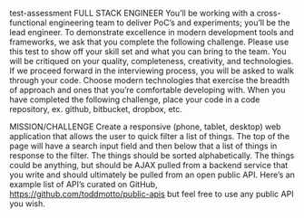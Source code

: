test-assessment
FULL STACK ENGINEER You’ll be working with a cross-functional engineering team to deliver PoC’s and experiments; you’ll be the lead engineer. To demonstrate excellence in modern development tools and frameworks, we ask that you complete the following challenge. Please use this test to show off your skill set and what you can bring to the team. You will be critiqued on your quality, completeness, creativity, and technologies. If we proceed forward in the interviewing process, you will be asked to walk through your code. Choose modern technologies that exercise the breadth of approach and ones that you’re comfortable developing with. When you have completed the following challenge, place your code in a code repository, ex. github, bitbucket, dropbox, etc.

MISSION/CHALLENGE
Create a responsive (phone, tablet, desktop) web application that allows the user to quick filter a list of things. The top of the page will have a search input field and then below that a list of things in response to the filter. The things should be sorted alphabetically. The things could be anything, but should be AJAX pulled from a backend service that you write and should ultimately be pulled from an open public API. Here’s an example list of API’s curated on GitHub, https://github.com/toddmotto/public-apis but feel free to use any public API you wish.

